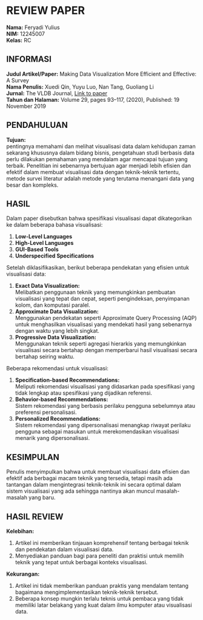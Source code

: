 
# REVIEW PAPER

**Nama:** Feryadi Yulius  
**NIM:** 12245007  
**Kelas:** RC  

## INFORMASI

**Judul Artikel/Paper:** Making Data Visualization More Efficient and Effective: A Survey  
**Nama Penulis:** Xuedi Qin, Yuyu Luo, Nan Tang, Guoliang Li  
**Jurnal:** The VLDB Journal, [Link to paper](https://link.springer.com/article/10.1007/s00778-019-00588-3)  
**Tahun dan Halaman:** Volume 29, pages 93–117, (2020), Published: 19 November 2019  

## PENDAHULUAN

**Tujuan:**  
pentingnya memahami dan melihat visualisasi data dalam kehidupan zaman sekarang khususnya dalam bidang bisnis, pengetahuan studi berbasis data perlu dilakukan pemahaman yang mendalam agar mencapai tujuan yang terbaik. Penelitian ini sebenarnya bertujuan agar menjadi lebih efisien dan efektif dalam membuat visualisasi data dengan teknik-teknik tertentu, metode survei literatur adalah metode yang terutama menangani data yang besar dan kompleks.

## HASIL

Dalam paper disebutkan bahwa spesifikasi visualisasi dapat dikategorikan ke dalam beberapa bahasa visualisasi:  
1. **Low-Level Languages**  
2. **High-Level Languages**  
3. **GUI-Based Tools**  
4. **Underspecified Specifications**

Setelah diklasifikasikan, berikut beberapa pendekatan yang efisien untuk visualisasi data:  
1. **Exact Data Visualization:**  
   Melibatkan penggunaan teknik yang memungkinkan pembuatan visualisasi yang tepat dan cepat, seperti pengindeksan, penyimpanan kolom, dan komputasi paralel.  
2. **Approximate Data Visualization:**  
   Menggunakan pendekatan seperti Approximate Query Processing (AQP) untuk menghasilkan visualisasi yang mendekati hasil yang sebenarnya dengan waktu yang lebih singkat.  
3. **Progressive Data Visualization:**  
   Menggunakan teknik seperti agregasi hierarkis yang memungkinkan visualisasi secara bertahap dengan memperbarui hasil visualisasi secara bertahap seiring waktu.

Beberapa rekomendasi untuk visualisasi:  
1. **Specification-based Recommendations:**  
   Meliputi rekomendasi visualisasi yang didasarkan pada spesifikasi yang tidak lengkap atau spesifikasi yang dijadikan referensi.  
2. **Behavior-based Recommendations:**  
   Sistem rekomendasi yang berbasis perilaku pengguna sebelumnya atau preferensi personalisasi.  
3. **Personalized Recommendations:**  
   Sistem rekomendasi yang dipersonalisasi menangkap riwayat perilaku pengguna sebagai masukan untuk merekomendasikan visualisasi menarik yang dipersonalisasi.

## KESIMPULAN

Penulis menyimpulkan bahwa untuk membuat visualisasi data efisien dan efektif ada berbagai macam teknik yang tersedia, tetapi masih ada tantangan dalam mengintegrasi teknik-teknik ini secara optimal dalam sistem visualisasi yang ada sehingga nantinya akan muncul masalah-masalah yang baru.

## HASIL REVIEW

**Kelebihan:**  
1. Artikel ini memberikan tinjauan komprehensif tentang berbagai teknik dan pendekatan dalam visualisasi data.  
2. Menyediakan panduan bagi para peneliti dan praktisi untuk memilih teknik yang tepat untuk berbagai konteks visualisasi.

**Kekurangan:**  
1. Artikel ini tidak memberikan panduan praktis yang mendalam tentang bagaimana mengimplementasikan teknik-teknik tersebut.  
2. Beberapa konsep mungkin terlalu teknis untuk pembaca yang tidak memiliki latar belakang yang kuat dalam ilmu komputer atau visualisasi data.
